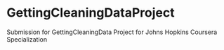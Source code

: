 GettingCleaningDataProject
==========================

Submission for GettingCleaningData Project for Johns Hopkins Coursera Specialization
